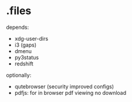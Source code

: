 # .files

depends:
- xdg-user-dirs
- i3 (gaps)
- dmenu
- py3status
- redshift

optionally:
- qutebrowser (security improved configs)
- pdfjs: for in browser pdf viewing no download

